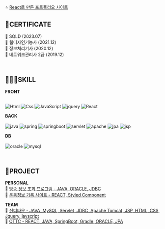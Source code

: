 ⭐ [React로 만든 포트폴리오 사이트](https://e-7281998.github.io/profile/) 


 ## **🪪CERTIFICATE** <br/>
 📌 SQLD (2023.07)<br/>
 📌 웹디자인기능사 (2021.12)<br/>
 📌 정보처리기사 (2020.12)<br/>
 📌 네트워크관리사 2급 (2019.12)

 <br/>
 
 ## **👩🏻‍💻SKILL** <br/> 
 
**FRONT** <br/><br/>

<img alt="Html" src ="https://img.shields.io/badge/HTML5-E34F26.svg?&style=for-the-badge&logo=HTML5&logoColor=white"/> <img alt="Css" src ="https://img.shields.io/badge/CSS3-1572B6.svg?&style=for-the-badge&logo=CSS3&logoColor=white"/> <img alt="JavaScript" src ="https://img.shields.io/badge/JavaScriipt-F7DF1E.svg?&style=for-the-badge&logo=JavaScript&logoColor=black"/>
<img alt="jquery" src ="https://img.shields.io/badge/jquery-0769AD.svg?&style=for-the-badge&logo=jquery&logoColor=black"/> <img alt="React" src ="https://img.shields.io/badge/react-61DAFB.svg?&style=for-the-badge&logo=React&logoColor=white"/>

**BACK**<br/><br/>
<img alt="java" src ="https://img.shields.io/badge/java-FF7800.svg?&style=for-the-badge&logo=java&logoColor=white"/> <img alt="spring" src ="https://img.shields.io/badge/spring-6DB33F.svg?&style=for-the-badge&logo=spring&logoColor=white"/> <img alt="springboot" src ="https://img.shields.io/badge/springboot-6DB33F.svg?&style=for-the-badge&logo=springboot&logoColor=white"/> <img alt="servlet" src ="https://img.shields.io/badge/servlet-F80000.svg?&style=for-the-badge&logo=servlet&logoColor=white"/>  <img alt="apache" src ="https://img.shields.io/badge/apache-D22128.svg?&style=for-the-badge&logo=apache&logoColor=white"/> <img alt="jpa" src ="https://img.shields.io/badge/jpa-A459D1.svg?&style=for-the-badge&logo=jpa&logoColor=white"/>  <img alt="jsp" src ="https://img.shields.io/badge/jsp-F80000.svg?&style=for-the-badge&logo=jsp&logoColor=white"/>

**DB**<br/><br/>
<img alt="oracle" src ="https://img.shields.io/badge/oracle-F80000.svg?&style=for-the-badge&logo=oracle&logoColor=white"/> <img alt="mysql" src ="https://img.shields.io/badge/mysql-4479A1.svg?&style=for-the-badge&logo=mysql&logoColor=white"/>

 <br/>
 
 ## **📂PROJECT** <br/> 
 **PERSONAL**
    <br/>
     🔖 [방송 정보 조회 프로그램 - JAVA, ORACLE, JDBC](https://github.com/e-7281998/jdbcBroadProject)  <br/>
     🔖 [운동정보 기록 사이트 - REACT, Styled Component](https://github.com/e-7281998/exercise-record) 
     
**TEAM**
    <br/>
     🔖 [신디타운 - JAVA, MySQL, Servlet, JDBC, Apache Tomcat, JSP, HTML, CSS, Jquery, javscript](https://github.com/e-7281998/shinDTown) <br/>
     🔖 [OTTC - REACT, JAVA, SpringBoot, Gradle, ORACLE, JPA](https://github.com/e-7281998/OneTimeTripCard) 
